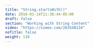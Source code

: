 ```yaml
---
title: "String.startsWith()"
date: 2018-01-14T21:38:44-05:00
draft: false
section: "Working with String Content"
video: "https://vimeo.com/263548134"
noTitle: false
weight: 110
---
```


